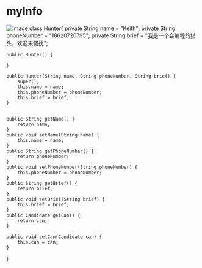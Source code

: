 # myInfo
![image](https://github.com/junmaoluo/myInfo/2猎头账号.jpg)
class Hunter{
	private String name = "Keith";
	private String phoneNumber = "18620720795";
	private String brief = "我是一个会编程的猎头，欢迎来骚扰";
		
	public Hunter() {
		
	}
	
	public Hunter(String name, String phoneNumber, String brief) {
		super();
		this.name = name;
		this.phoneNumber = phoneNumber;
		this.brief = brief;
	}
	
	
	public String getName() {
		return name;
	}
	public void setName(String name) {
		this.name = name;
	}
	public String getPhoneNumber() {
		return phoneNumber;
	}
	public void setPhoneNumber(String phoneNumber) {
		this.phoneNumber = phoneNumber;
	}
	public String getBrief() {
		return brief;
	}
	public void setBrief(String brief) {
		this.brief = brief;
	}
	public Candidate getCan() {
		return can;
	}

	public void setCan(Candidate can) {
		this.can = can;
	}
}
